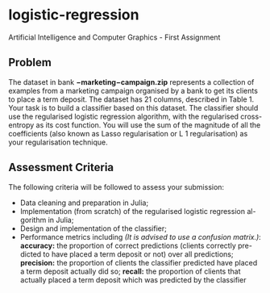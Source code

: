 # logistic-regression
Artificial Intelligence and Computer Graphics - First Assignment

## Problem
The dataset in bank **−marketing−campaign.zip** represents a collection of examples from a marketing campaign organised by a bank to get its clients to place a term deposit. 
The dataset has 21 columns, described in Table 1.
Your task is to build a classifier based on this dataset. The classifier should use the regularised logistic regression algorithm, with the regularised cross-entropy as its cost function. 
You will use the sum of the magnitude of all the coefficients (also known as Lasso regularisation or L 1 regularisation) as your regularisation technique.



## Assessment Criteria
The following criteria will be followed to assess your submission:
- Data cleaning and preparation in Julia;
- Implementation (from scratch) of the regularised logistic regression al-
gorithm in Julia;
- Design and implementation of the classifier;
- Performance metrics including *(It is advised to use a confusion matrix.)*:
 **accuracy:** the proportion of correct predictions (clients correctly pre-dicted to have placed a term deposit or not) over all predictions;
 **precision:** the proportion of clients the classifier predicted have placed a term deposit actually did so;
 **recall:** the proportion of clients that actually placed a term deposit which was predicted by the classifier
